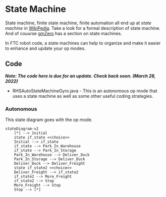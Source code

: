 # State Machine

State machine, finite state machine, finite automation all end up at
*state machine* in
[WikiPedia](https://en.wikipedia.org/wiki/Finite-state_machine). Take a
look for a formal description of state machine. And of couurse
[gmZero](https://gm0.org/en/latest/docs/software/finite-state-machines.html)
has a section on state machines.

In FTC robot code, a state machines can help to organize and make it
easier to enhance and update your op modes.

## Code

***Note: The code here is due for an update. Check back soon. (March 28,
2022)***

- RHSAutoStateMachineGyro.java - This is an autonomous op mode that uses a
state machine as well as some other useful coding strategies.

### Autonomous

This state diagram goes with the op mode.

```mermaid
stateDiagram-v2
    [*] --> Initial
    state if_state <<choice>>
    Initial --> if_state
    if_state --> Park_In_Warehouse
    if_state --> Park_In_Storage
    Park_In_Warehouse --> Deliver_Duck
    Park_In_Storage --> Deliver_Duck
    Deliver_Duck --> Deliver_Freight
    state if_state2 <<choice>>
    Deliver_Freight --> if_state2
    if_state2 --> More_Freight
    if_state2 --> Stop
    More_Freight --> Stop
    Stop --> [*]
